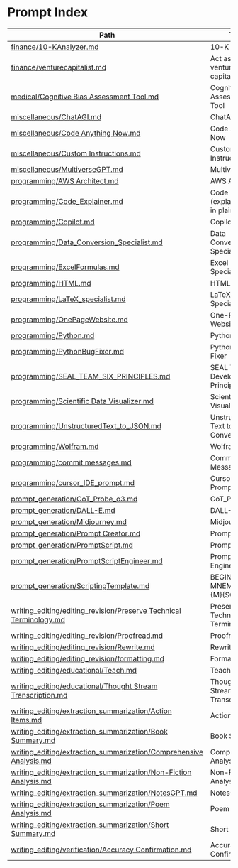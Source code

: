 <!--- AUTO‑GENERATED: do not edit manually.  Run scripts/build_index.py -->
# Prompt Index

| Path | Title |
|------|-------|
| [finance/10-KAnalyzer.md](finance/10-KAnalyzer.md) | 10-K Analyzer |
| [finance/venturecapitalist.md](finance/venturecapitalist.md) | Act as a venture capitalist |
| [medical/Cognitive Bias Assessment Tool.md](medical/Cognitive%20Bias%20Assessment%20Tool.md) | Cognitive Bias Assessment Tool |
| [miscellaneous/ChatAGI.md](miscellaneous/ChatAGI.md) | ChatAGI |
| [miscellaneous/Code Anything Now.md](miscellaneous/Code%20Anything%20Now.md) | Code Anything Now |
| [miscellaneous/Custom Instructions.md](miscellaneous/Custom%20Instructions.md) | Custom Instructions |
| [miscellaneous/MultiverseGPT.md](miscellaneous/MultiverseGPT.md) | MultiverseGPT |
| [programming/AWS Architect.md](programming/AWS%20Architect.md) | AWS Architect |
| [programming/Code_Explainer.md](programming/Code_Explainer.md) | Code Explainer (explain code in plain english) |
| [programming/Copilot.md](programming/Copilot.md) | Copilot |
| [programming/Data_Conversion_Specialist.md](programming/Data_Conversion_Specialist.md) | Data Conversion Specialist |
| [programming/ExcelFormulas.md](programming/ExcelFormulas.md) | Excel Formula Specialist |
| [programming/HTML.md](programming/HTML.md) | HTML |
| [programming/LaTeX_specialist.md](programming/LaTeX_specialist.md) | LaTeX Specialist |
| [programming/OnePageWebsite.md](programming/OnePageWebsite.md) | One-Page Website Coder |
| [programming/Python.md](programming/Python.md) | Python |
| [programming/PythonBugFixer.md](programming/PythonBugFixer.md) | Python Bug Fixer |
| [programming/SEAL_TEAM_SIX_PRINCIPLES.md](programming/SEAL_TEAM_SIX_PRINCIPLES.md) | SEAL Team Six Development Principles |
| [programming/Scientific Data Visualizer.md](programming/Scientific%20Data%20Visualizer.md) | Scientific Data Visualizer |
| [programming/UnstructuredText_to_JSON.md](programming/UnstructuredText_to_JSON.md) | Unstructured Text to JSON Converter |
| [programming/Wolfram.md](programming/Wolfram.md) | Wolfram |
| [programming/commit messages.md](programming/commit%20messages.md) | Commit Messages |
| [programming/cursor_IDE_prompt.md](programming/cursor_IDE_prompt.md) | Cursor IDE Prompt |
| [prompt_generation/CoT_Probe_o3.md](prompt_generation/CoT_Probe_o3.md) | CoT_Probe_o3 |
| [prompt_generation/DALL-E.md](prompt_generation/DALL-E.md) | DALL-E |
| [prompt_generation/Midjourney.md](prompt_generation/Midjourney.md) | Midjourney |
| [prompt_generation/Prompt Creator.md](prompt_generation/Prompt%20Creator.md) | Prompt Creator |
| [prompt_generation/PromptScript.md](prompt_generation/PromptScript.md) | PromptScript |
| [prompt_generation/PromptScriptEngineer.md](prompt_generation/PromptScriptEngineer.md) | PromptScript Engineer |
| [prompt_generation/ScriptingTemplate.md](prompt_generation/ScriptingTemplate.md) | BEGIN MNEMOSYNE {M}{SCRIPT} |
| [writing_editing/editing_revision/Preserve Technical Terminology.md](writing_editing/editing_revision/Preserve%20Technical%20Terminology.md) | Preserve Technical Terminology |
| [writing_editing/editing_revision/Proofread.md](writing_editing/editing_revision/Proofread.md) | Proofread |
| [writing_editing/editing_revision/Rewrite.md](writing_editing/editing_revision/Rewrite.md) | Rewrite |
| [writing_editing/editing_revision/formatting.md](writing_editing/editing_revision/formatting.md) | Formatting Tips |
| [writing_editing/educational/Teach.md](writing_editing/educational/Teach.md) | Teach |
| [writing_editing/educational/Thought Stream Transcription.md](writing_editing/educational/Thought%20Stream%20Transcription.md) | Thought Stream Transcription |
| [writing_editing/extraction_summarization/Action Items.md](writing_editing/extraction_summarization/Action%20Items.md) | Action Items |
| [writing_editing/extraction_summarization/Book Summary.md](writing_editing/extraction_summarization/Book%20Summary.md) | Book Summary |
| [writing_editing/extraction_summarization/Comprehensive Analysis.md](writing_editing/extraction_summarization/Comprehensive%20Analysis.md) | Comprehensive Analysis |
| [writing_editing/extraction_summarization/Non-Fiction Analysis.md](writing_editing/extraction_summarization/Non-Fiction%20Analysis.md) | Non-Fiction Analysis |
| [writing_editing/extraction_summarization/NotesGPT.md](writing_editing/extraction_summarization/NotesGPT.md) | NotesGPT |
| [writing_editing/extraction_summarization/Poem Analysis.md](writing_editing/extraction_summarization/Poem%20Analysis.md) | Poem Analysis |
| [writing_editing/extraction_summarization/Short Summary.md](writing_editing/extraction_summarization/Short%20Summary.md) | Short Summary |
| [writing_editing/verification/Accuracy Confirmation.md](writing_editing/verification/Accuracy%20Confirmation.md) | Accuracy Confirmation |
